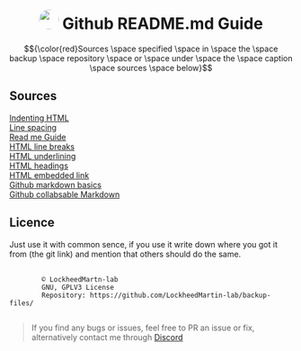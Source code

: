 <div align="center"><h1><img src="https://avatars.githubusercontent.com/u/74681168?v=4" height="auto" width="35" style="border-radius:50%"></img>&nbspGithub README.md Guide</h1></div>

$${\color{red}Sources \space specified \space in \space the \space backup \space repository \space or \space under \space the \space caption \space sources \space below}$$

## Sources  
[Indenting HTML](https://www.freecodecamp.org/news/how-to-indent-in-html-and-why-it-is-important/#:~:text=When%20writing%20HTML%20it%20is,two%20spaces%20to%20the%20right.&text=This%20will%20make%20your%20code,child%20and%20parent%20HTML%20elements.)  
[Line spacing](https://learnertrip.com/web/line-spacing-html/)  
[Read me Guide](https://medium.com/analytics-vidhya/writing-github-readme-e593f278a796)  
[HTML line breaks](https://www.corelangs.com/html/tags/line-breaks.html)  
[HTML underlining](https://developer.mozilla.org/en-US/docs/Web/HTML/Element/u)  
[HTML headings](https://www.w3schools.com/html/html_headings.asp)  
[HTML embedded link](https://www.w3schools.com/html/html_links.asp)  
[Github markdown basics](https://github.com/mattcone/markdown-guide/blob/master/_basic-syntax/line-breaks.md)  
[Github collabsable Markdown](https://gist.github.com/pierrejoubert73/902cc94d79424356a8d20be2b382e1ab)  

## Licence
Just use it with common sence, if you use it write down where you got it from (the git link) and mention that others should do the same. 

<pre>
    <code "color:white;background-color:black">
        ©️ LockheedMartn-lab
        GNU, GPLV3 License
        Repository: https://github.com/LockheedMartin-lab/backup-files/
    </code>
</pre>


<blockquote>If you find any bugs or issues, feel free to PR an issue or fix, alternatively contact me through <a href="https://discordapp.com/users/583700813818626109/">Discord</a>
